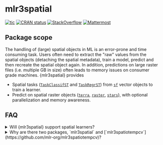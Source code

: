 # mlr3spatial

<!-- badges: start -->

[![tic](https://github.com/mlr-org/mlr3spatial/workflows/tic/badge.svg?branch=main)](https://github.com/mlr-org/mlr3spatial/actions)
[![CRAN status](https://www.r-pkg.org/badges/version/mlr3spatial)](https://CRAN.R-project.org/package=mlr3spatial)
[![StackOverflow](https://img.shields.io/badge/stackoverflow-mlr3-orange.svg)](https://stackoverflow.com/questions/tagged/mlr3)
[![Mattermost](https://img.shields.io/badge/chat-mattermost-orange.svg)](https://lmmisld-lmu-stats-slds.srv.mwn.de/mlr_invite/)
<!-- badges: end -->

## Package scope

The handling of (large) spatial objects in ML is an error-prone and time consuming task.
Users often need to extract the "raw" values from the spatial objects (detaching the spatial metadata), train a model, predict and then recreate the spatial object again.
In addition, predictions on large raster files (i.e. multiple GB in size) often leads to memory issues on consumer grade machines.
{mlr3spatial} provides

- Spatial tasks ([`TaskClassifST`](https://mlr3spatial.mlr-org.com/dev/reference/TaskClassifST.html) and [`TaskRegrST`](https://mlr3spatial.mlr-org.com/dev/reference/TaskRegrST.html)) from [`sf`](https://CRAN.R-project.org/package=sf) vector objects to train a learner.
- Predict on spatial raster objects ([`terra`](https://CRAN.R-project.org/package=terra), [`raster`](https://CRAN.R-project.org/package=raster), [`stars`](https://CRAN.R-project.org/package=stars)), with optional parallelization and memory awareness.

## FAQ

<details>
  <summary>Will {mlr3spatial} support spatial learners?</summary>
  <br>
 Eventually. It is not yet clear whether these would live in {mlr3extralearners} or in {mlr3spatial}.
 So far there are none yet.
</details>

<details>
  <summary>Why are there two packages, `mlr3spatial` and [`mlr3spatiotempcv`](https://github.com/mlr-org/mlr3spatiotempcv)?</summary>
  <br>
  [`mlr3spatiotempcv`](https://github.com/mlr-org/mlr3spatiotempcv) is solely devoted to resampling techniques.
  There are quite a few and keeping packages small is one of the development philosophies of the mlr3 framework.
  Also back in the days when [`mlr3spatiotempcv`](https://github.com/mlr-org/mlr3spatiotempcv) was developed it was not yet clear how we want to structure additional spatial components such as prediction support for spatial classes and so on.
</details>
